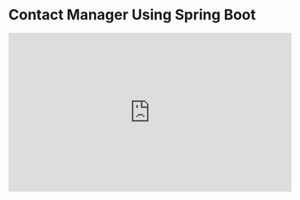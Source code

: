 <h1>Contact Manager Using Spring Boot</h1>
<iframe width="560" height="315" src="https://www.youtube.com/embed/tRI3bUUKgJg?si=bPSFrU6bu0Wqnosi" title="YouTube video player" frameborder="0" allow="accelerometer; autoplay; clipboard-write; encrypted-media; gyroscope; picture-in-picture; web-share" referrerpolicy="strict-origin-when-cross-origin" allowfullscreen></iframe>
